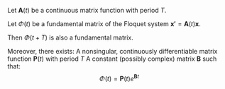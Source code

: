 Let $\mathbf{A} \left({t}\right)$ be a continuous matrix function with period $T$.

Let $\Phi \left({t}\right)$ be a fundamental matrix of the Floquet system $\mathbf{x'}= \mathbf{A} \left({t}\right) \mathbf{x}$.


Then $\Phi \left({t + T}\right)$ is also a fundamental matrix.


Moreover, there exists:
A nonsingular, continuously differentiable matrix function $\mathbf{P} \left({t}\right)$ with period $T$
A constant (possibly complex) matrix $\mathbf{B}$ such that:
$$\Phi \left({t}\right) = \mathbf{P} \left({t}\right) e^{\mathbf{B}t}$$
